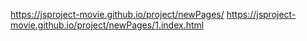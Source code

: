 https://jsproject-movie.github.io/project/newPages/
https://jsproject-movie.github.io/project/newPages/1.index.html
